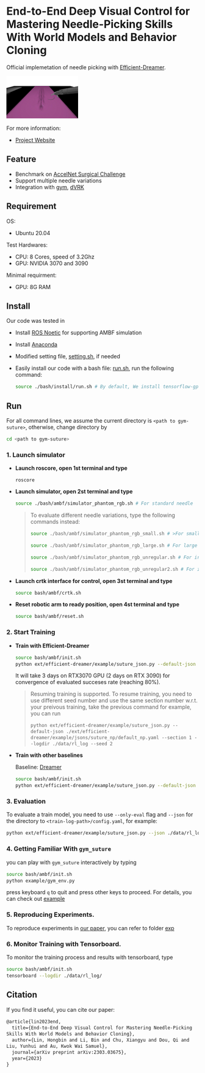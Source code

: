 # End-to-End Deep Visual Control for Mastering Needle-Picking Skills With World Models and Behavior Cloning

Official implemetation of needle picking with [Efficient-Dreamer]([xxx](https://github.com/linhongbin/efficient-dreamer)).

<img src="doc/media/demo.gif">



For more information:
- [Project Website](https://sites.google.com/view/dreamerbc/home)
## Feature

- Benchmark on [AccelNet Surgical Challenge](https://github.com/collaborative-robotics/surgical_robotics_challenge)
- Support multiple needle variations
- Integration with [gym](https://github.com/openai/gym), [dVRK](https://github.com/jhu-dvrk)

## Requirement
  OS: 
  - Ubuntu 20.04

  Test Hardwares:
  - CPU: 8 Cores, speed of 3.2Ghz
  - GPU: NVIDIA 3070 and 3090

  Minimal requirment:
  - GPU: 8G RAM

## Install

Our code was tested in 

- Install [ROS Noetic](http://wiki.ros.org/noetic/Installation/Ubuntu) for supporting AMBF simulation

- Install [Anaconda](https://www.anaconda.com/download)

- Modified setting file, [setting.sh](./bash/setting.sh), if needed

- Easily install our code with a bash file: [run.sh](./bash/install/setting.sh), run the following command:

  ```sh
  source ./bash/install/run.sh # By default, We install tensorflow-gpu==2.9.0 and cuda==11.3 to support GPU training
  ```
## Run
  For all command lines, we assume the current directory is `<path to gym-suture>`, otherwise, change directory by
  ```sh
  cd <path to gym-suture>
  ```
### 1. Launch simulator
- **Launch roscore, open 1st terminal and type**
  ```
  roscore
  ```

- **Launch simulator, open 2st terminal and type**
  ```sh
  source ./bash/ambf/simulator_phantom_rgb.sh # For standard needle
  ```
  > To evaluate different needle variations, type the following commands instead:
  >
  >  ```sh
  >  source ./bash/ambf/simulator_phantom_rgb_small.sh # >For small needle
  >  ```
  >  ```sh
  >  source ./bash/ambf/simulator_phantom_rgb_large.sh # For large needle
  >  ```
  >  ```sh
  >  source ./bash/ambf/simulator_phantom_rgb_unregular.sh # For irregular shape 1
  >  ```
  >  ```sh
  >  source ./bash/ambf/simulator_phantom_rgb_unregular2.sh # For irregular shape 2
  >  ```

- **Launch crtk interface for control, open 3st terminal and type**
  ```sh
  source bash/ambf/crtk.sh
  ```

- **Reset robotic arm to ready position, open 4st terminal and type**
  ```sh
  source bash/ambf/reset.sh 
  ```
### 2. Start Training

- **Train with Efficient-Dreamer**
  ```sh
  source bash/ambf/init.sh
  python ext/efficient-dreamer/example/suture_json.py --default-json ./ext/efficient-dreamer/example/jsons/suture_np/default_np.yaml --section 1 --logdir ./data/rl_log
  ```
  It will take 3 days on RTX3070 GPU (2 days on RTX 3090)  for convergence of evaluated succeses rate (reaching 80%).
  > Resuming training is supported. To resume training, you need to use different seed number and use the same section number w.r.t. your preivous training, take the previous command for example, you can run
  > ```
  > python ext/efficient-dreamer/example/suture_json.py --default-json ./ext/efficient-dreamer/example/jsons/suture_np/default_np.yaml --section 1 --logdir ./data/rl_log --seed 2
  >```


- **Train with other baselines**
  
  Baseline: [Dreamer](https://danijar.com/project/dreamerv2/)
  ```sh
  source bash/ambf/init.sh
  python ext/efficient-dreamer/example/suture_json.py --default-json ./ext/efficient-dreamer/example/jsons/suture_np/default_np.yaml --json ./ext/efficient-dreamer/example/jsons/suture_np/Dreamer.yaml --section 1 --logdir ./data/rl_log
  ```

### 3. Evaluation

  To evaluate a train model, you need to use ```--only-eval``` flag and ```--json``` for the directory to ```<train-log-path>/config.yaml```, for example:

  ```sh
  python ext/efficient-dreamer/example/suture_json.py --json ./data/rl_log/ambf-phantom-psm2-segment_script-zoom_needle_boximage-prefill8000-clutch6/Efficient-Dreamer/1/config.yaml --only-eval
  ```

### 4. Getting Familiar With `gym_suture`

  you can play with `gym_suture` interactively by typing
  ```sh
  source bash/ambf/init.sh
  python example/gym_env.py
  ```
  press keyboard `q` to quit and press other keys to proceed. For details, you can check out [example](./example/)

### 5. Reproducing Experiments.

  To reproduce experiments in [our paper](), you can refer to folder [exp](./exp)

### 6. Monitor Training with Tensorboard.

  To monitor the training process and results with tensorboard, type 

  ```sh
  source bash/ambf/init.sh
  tensorboard --logdir ./data/rl_log/
  ```

## Citation
If you find it useful, you can cite our paper:
```
@article{lin2023end,
  title={End-to-End Deep Visual Control for Mastering Needle-Picking Skills With World Models and Behavior Cloning},
  author={Lin, Hongbin and Li, Bin and Chu, Xiangyu and Dou, Qi and Liu, Yunhui and Au, Kwok Wai Samuel},
  journal={arXiv preprint arXiv:2303.03675},
  year={2023}
}
```


